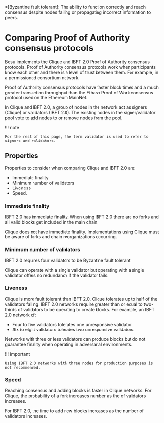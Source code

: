*[Byzantine fault tolerant]: The ability to function correctly and reach consensus despite nodes
failing or propagating incorrect information to peers.

# Comparing Proof of Authority consensus protocols

Besu implements the Clique and IBFT 2.0 Proof of Authority consensus protocols. Proof of Authority
consensus protocols work when participants know each other and there is a level of trust between
them. For example, in a permissioned consortium network.

Proof of Authority consensus protocols have faster block times and a much greater transaction
throughput than the Ethash Proof of Work consensus protocol used on the Ethereum MainNet.

In Clique and IBFT 2.0, a group of nodes in the network act as signers (Clique) or validators
(IBFT 2.0). The existing nodes in the signer/validator pool vote to add nodes to or remove nodes
from the pool.

!!! note

    For the rest of this page, the term validator is used to refer to signers and validators.

## Properties
   
Properties to consider when comparing Clique and IBFT 2.0 are:

* Immediate finality
* Minimum number of validators
* Liveness
* Speed.

### Immediate finality

IBFT 2.0 has immediate finality. When using IBFT 2.0 there are no forks and all valid blocks get
included in the main chain.

Clique does not have immediate finality. Implementations using Clique must be aware of forks and
chain reorganizations occurring.

### Minimum number of validators

IBFT 2.0 requires four validators to be Byzantine fault tolerant.

Clique can operate with a single validator but operating with a single validator offers no
redundancy if the validator fails.

### Liveness

Clique is more fault tolerant than IBFT 2.0. Clique tolerates up to half of the validators failing.
IBFT 2.0 networks require greater than or equal to two-thirds of validators to be operating to
create blocks. For example, an IBFT 2.0 network of:

* Four to five validators tolerates one unresponsive validator
* Six to eight validators tolerates two unresponsive validators.

Networks with three or less validators can produce blocks but do not guarantee finality when
operating in adversarial environments.

!!! important

    Using IBFT 2.0 networks with three nodes for production purposes is not recommended.

### Speed

Reaching consensus and adding blocks is faster in Clique networks. For Clique, the probability of a
fork increases number as the of validators increases.

For IBFT 2.0, the time to add new blocks increases as the number of validators increases.
